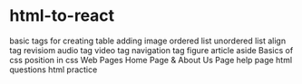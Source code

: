 # html-to-react
basic tags for creating table
adding image
ordered list
unordered list
align tag
revisiom
audio tag
video tag
navigation tag
figure
article
aside
Basics of css
position in css
Web Pages
Home Page & About Us Page
help page
html questions
html practice
